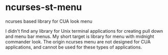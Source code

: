 # ncurses-st-menu

ncurses based library for CUA look menu

I didn't find any library for Unix terminal applications for creating pull down and menu bar menus. My short target is library for menu with midnight commander look. The origin ncurses menu are not designed for CUA applications, and cannot be used for these types of applications.
